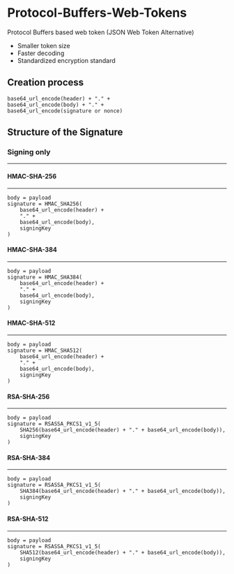 # Protocol-Buffers-Web-Tokens
Protocol Buffers based web token (JSON Web Token Alternative)

- Smaller token size
- Faster decoding
- Standardized encryption standard

## Creation process

```
base64_url_encode(header) + "." +
base64_url_encode(body) + "." +
base64_url_encode(signature or nonce)
```

## Structure of the Signature

### Signing only

----

#### HMAC-SHA-256

----

```
body = payload
signature = HMAC_SHA256(
	base64_url_encode(header) +
	"." +
	base64_url_encode(body),
	signingKey
)
```

#### HMAC-SHA-384

----

```
body = payload
signature = HMAC_SHA384(
	base64_url_encode(header) +
	"." +
	base64_url_encode(body),
	signingKey
)
```

#### HMAC-SHA-512

----

```
body = payload
signature = HMAC_SHA512(
	base64_url_encode(header) +
	"." +
	base64_url_encode(body),
	signingKey
)
```

#### RSA-SHA-256

----

```
body = payload
signature = RSASSA_PKCS1_v1_5(
	SHA256(base64_url_encode(header) + "." + base64_url_encode(body)),
	signingKey
)
```

#### RSA-SHA-384

----

```
body = payload
signature = RSASSA_PKCS1_v1_5(
	SHA384(base64_url_encode(header) + "." + base64_url_encode(body)),
	signingKey
)
```

#### RSA-SHA-512

----

```
body = payload
signature = RSASSA_PKCS1_v1_5(
	SHA512(base64_url_encode(header) + "." + base64_url_encode(body)),
	signingKey
)
```

<!--
### Authenticated encryption

----

#### AEAD-AES128-GCM

----

```
nonce = (12 bytes of random)
header = nonce
//Key length is 16 bytes (128 bits)
body = AES-GCM(nonce, key, payload)
```

#### AEAD-AES256-GCM

----

```
nonce = (12 bytes of random)
header = nonce
//Key length is 32 bytes (256 bits)
body = AES-GCM(nonce, key, payload)
```

#### AEAD-CHACHA20-POLY1305

----

[RFC8439](https://www.rfc-editor.org/rfc/rfc8439.html)

```
nonce = (12 bytes of random)
header = nonce
body = ChaCha20_Poly1305(nonce, key, payload)
```
-->

